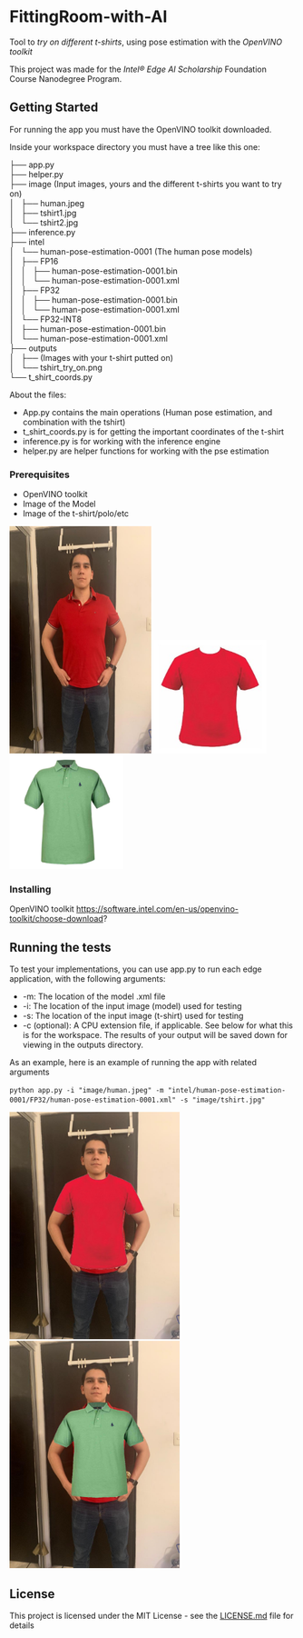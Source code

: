 # FittingRoom-with-AI

Tool to *try on different t-shirts*, using pose estimation with the *OpenVINO toolkit*

This project was made for the _Intel® Edge AI Scholarship_ Foundation Course Nanodegree Program.

## Getting Started

For running the app you must have the OpenVINO toolkit downloaded.

Inside your workspace directory you must have a tree like this one:

├── app.py <br />
├── helper.py <br />
├── image (Input images, yours and the different t-shirts you want to try on) <br />
│   ├── human.jpeg <br />
│   ├── tshirt1.jpg <br />
│   └── tshirt2.jpg <br />
├── inference.py <br />
├── intel <br />
│   └── human-pose-estimation-0001 (The human pose models) <br />
│       ├── FP16 <br />
│       │   ├── human-pose-estimation-0001.bin <br />
│       │   └── human-pose-estimation-0001.xml <br />
│       ├── FP32 <br />
│       │   ├── human-pose-estimation-0001.bin <br />
│       │   └── human-pose-estimation-0001.xml <br />
│       └── FP32-INT8 <br />
│           ├── human-pose-estimation-0001.bin <br />
│           └── human-pose-estimation-0001.xml <br />
├── outputs <br />
│   ├── (Images with your t-shirt putted on) <br />
│   └── tshirt_try_on.png <br />
└── t_shirt_coords.py <br />

About the files:
* App.py contains the main operations (Human pose estimation, and combination with the tshirt)
* t_shirt_coords.py is for getting the important coordinates of the t-shirt
* inference.py is for working with the inference engine
* helper.py are helper functions for working with the pse estimation

### Prerequisites

* OpenVINO toolkit
* Image of the Model
* Image of the t-shirt/polo/etc

<img src="https://github.com/yesusbc/FittingRoom-With-AI/blob/master/image/human.jpeg" alt="Model" width="250" height="400">

<img src="https://github.com/yesusbc/FittingRoom-With-AI/blob/master/image/tshirt.jpg" alt="Image of the t-shirt2" width="200" height="200">

<img src="https://github.com/yesusbc/FittingRoom-With-AI/blob/master/image/tshirt2.jpg" alt="Image of the t-shirt2" width="200" height="200">

### Installing

OpenVINO toolkit
https://software.intel.com/en-us/openvino-toolkit/choose-download?

## Running the tests

To test your implementations, you can use app.py to run each edge application, with the following arguments:  

* -m: The location of the model .xml file
* -i: The location of the input image (model) used for testing
* -s: The location of the input image (t-shirt) used for testing
* -c (optional): A CPU extension file, if applicable. See below for what this is for the workspace. The results of your output will be saved down for viewing in the outputs directory.  

As an example, here is an example of running the app with related arguments  

`python app.py -i "image/human.jpeg" -m "intel/human-pose-estimation-0001/FP32/human-pose-estimation-0001.xml" -s "image/tshirt.jpg"`  

<img src="https://github.com/yesusbc/FittingRoom-With-AI/blob/master/outputs/tshirt_try_on1.png" alt="Image of the result" width="300" height="400">
<img src="https://github.com/yesusbc/FittingRoom-With-AI/blob/master/outputs/tshirt_try_on2.png" alt="Image of the result2" width="300" height="400">

## License

This project is licensed under the MIT License - see the [LICENSE.md](LICENSE.md) file for details
